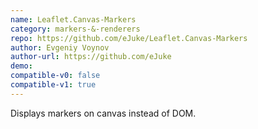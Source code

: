 ```yaml
---
name: Leaflet.Canvas-Markers
category: markers-&-renderers
repo: https://github.com/eJuke/Leaflet.Canvas-Markers
author: Evgeniy Voynov
author-url: https://github.com/eJuke
demo: 
compatible-v0: false
compatible-v1: true
---
```


Displays markers on canvas instead of DOM.
